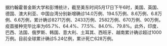 据约翰霍普金斯大学和彭博统计，截至美东时间5月17日下午6时，美国、英国、德国、澳大利亚、中国台湾分别新增确诊14.0万例、194.5万例、8.6万例、6.8万例、6.6万例，累计确诊8271万例、2433万例、2582万例、670万例、90万例，疫苗接种完毕比率为65.7%、64.4%、77.5%、84.0%、79.8%。此外，印度、巴西、法国、俄罗斯、韩国、意大利、土耳其、西班牙、越南累计确诊超过1000万例。目前全球累计确诊5.24亿例，累计死亡628万例。